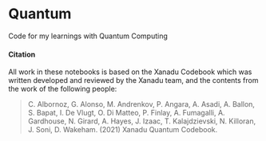 # Quantum
Code for my learnings with Quantum Computing

#### Citation
All work in these notebooks is based on the Xanadu Codebook which was written developed and reviewed by the Xanadu team, and the contents from the work of the following people:
> C. Albornoz, G. Alonso, M. Andrenkov, P. Angara, A. Asadi, A. Ballon, S. Bapat, I. De Vlugt, O. Di Matteo, P. Finlay, A. Fumagalli, A. Gardhouse, N. Girard, A. Hayes, J. Izaac, T. Kalajdzievski, N. Killoran, J. Soni, D. Wakeham. (2021) Xanadu Quantum Codebook.
